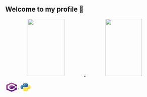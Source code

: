 ## Welcome to my profile :yellow_heart:

<div align="center">
  <a href="https://github.com/sthe003">
  <img width="48%" height="180em" src="https://github-readme-stats.vercel.app/api?username=sthe003&show_icons=true&theme=highcontrast&include_all_commits=true&count_private=true"/>
  <img width="48%" height="180em" src="https://github-readme-stats.vercel.app/api/top-langs/?username=sthe003&layout=compact&langs_count=7&theme=highcontrast"/>
</div>
<div style="display: inline_block"><br>
  <img align="center" height="30" width="40" src="https://raw.githubusercontent.com/devicons/devicon/master/icons/csharp/csharp-original.svg">
  <img align="center" height="30" width="40" src="https://raw.githubusercontent.com/devicons/devicon/master/icons/python/python-original.svg">
  
</div>
  

